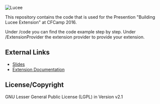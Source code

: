 ![Lucee](https://bitbucket.org/repo/rX87Rq/images/3392835614-logo-1-color-black-small.png)

This repository contains the code that is used for the Presention "Building Lucee Extension" at CFCamp 2016.

Under /code you can find the code example step by step. Under /ExtensionProvider the extension provider to provide your extension.


External Links
--------------

- [Slides](https://docs.google.com/a/lucee.org/presentation/d/1kGsBh-K_J4qXLqoK2UqOjI2xcgjd83sCzGoRkVPMUmM/edit?usp=sharing)
- [Extension Documentation](http://docs.lucee.org/guides/lucee-5/extensions.html)

License/Copyright
-----------------
GNU Lesser General Public License (LGPL) in Version v2.1 
